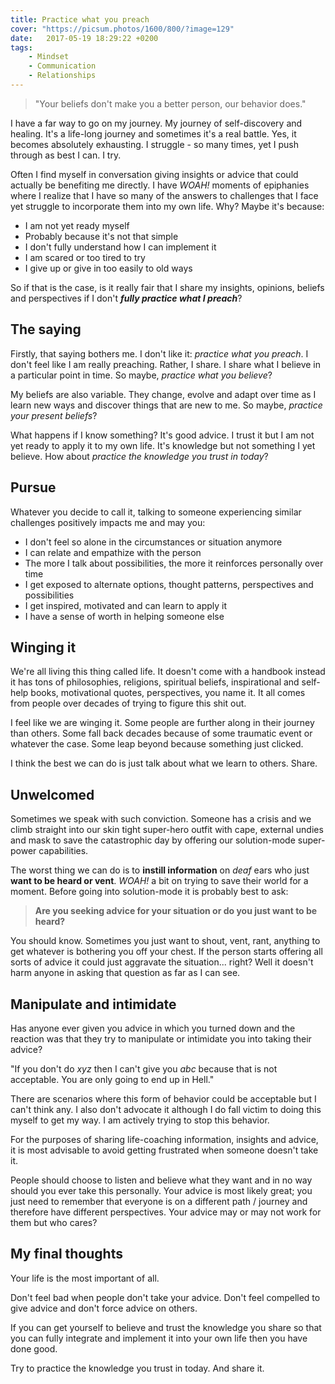 ```yaml
---
title: Practice what you preach
cover: "https://picsum.photos/1600/800/?image=129"
date:   2017-05-19 18:29:22 +0200
tags:
    - Mindset
    - Communication
    - Relationships
---
```


> "Your beliefs don't make you a better person, our behavior does."

I have a far way to go on my journey. My journey of self-discovery and healing.
It's a life-long journey and sometimes it's a real battle. Yes, it becomes
absolutely exhausting. I struggle - so many times, yet I push through as best
I can. I try.

Often I find myself in conversation giving insights or advice that could actually
be benefiting me directly. I have _WOAH!_ moments of epiphanies where I realize that I have
so many of the answers to challenges that I face yet struggle to incorporate them
into my own life. Why? Maybe it's because:

-   I am not yet ready myself
-   Probably because it's not that simple
-   I don't fully understand how I can implement it
-   I am scared or too tired to try
-   I give up or give in too easily to old ways

So if that is the case, is it really fair that I share my insights, opinions,
beliefs and perspectives if I don't **_fully practice what I preach_**?

## The saying

Firstly, that saying bothers me. I don't like it: _practice what you preach_.
I don't feel like I am really preaching. Rather, I share. I share what I believe
in a particular point in time. So maybe, _practice what you believe_?

My beliefs are also variable. They change, evolve and adapt over time as I learn
new ways and discover things that are new to me. So maybe,
_practice your present beliefs_?

What happens if I know something? It's good advice. I trust it but I am not yet
ready to apply it to my own life. It's knowledge but not something I yet believe.
How about _practice the knowledge you trust in today_?

## Pursue

Whatever you decide to call it, talking to someone experiencing similar
challenges positively impacts me and may you:

-   I don't feel so alone in the circumstances or situation anymore
-   I can relate and empathize with the person
-   The more I talk about possibilities, the more it reinforces personally over time
-   I get exposed to alternate options, thought patterns, perspectives and possibilities
-   I get inspired, motivated and can learn to apply it
-   I have a sense of worth in helping someone else

## Winging it

We're all living this thing called life. It doesn't come with a handbook instead
it has tons of philosophies, religions, spiritual beliefs, inspirational and
self-help books, motivational quotes, perspectives, you name it. It all comes
from people over decades of trying to figure this shit out.

I feel like we are winging it. Some people are further along in their journey
than others. Some fall back decades because of some traumatic event or whatever
the case. Some leap beyond because something just clicked.

I think the best we can do is just talk about what we learn to others. Share.

## Unwelcomed

Sometimes we speak with such conviction. Someone has a crisis and we climb straight into
our skin tight super-hero outfit with cape, external undies and mask to save
the catastrophic day by offering our solution-mode super-power capabilities.

The worst thing we can do is to **instill information** on _deaf_ ears who just **want
to be heard or vent**. _WOAH!_ a bit on trying to save their world for a moment.
Before going into solution-mode it is probably best to ask:

> **Are you seeking advice for your situation or do you just want to be heard?**

You should know. Sometimes you just want to shout, vent, rant, anything to get
whatever is bothering you off your chest. If the person starts offering all
sorts of advice it could just aggravate the situation... right? Well it doesn't
harm anyone in asking that question as far as I can see.

## Manipulate and intimidate

Has anyone ever given you advice in which you turned down and the reaction was
that they try to manipulate or intimidate you into taking their advice?

"If you don't do _xyz_ then I can't give you _abc_ because that is not
acceptable. You are only going to end up in Hell."

There are scenarios where this form of behavior could be acceptable but
I can't think any. I also don't advocate it although I do fall victim to
doing this myself to get my way. I am actively trying to stop this behavior.

For the purposes of sharing life-coaching information, insights and advice, it
is most advisable to avoid getting frustrated when someone doesn't take it.

People should choose to listen and believe what they want and in no way should
you ever take this personally. Your advice is most likely great; you just need
to remember that everyone is on a different path / journey and therefore have
different perspectives. Your advice may or may not work for them but who cares?

## My final thoughts

Your life is the most important of all.

Don't feel bad when people don't take your advice. Don't feel compelled to
give advice and don't force advice on others.

If you can get yourself to believe and trust the knowledge you share so that
you can fully integrate and implement it into your own life then you have done
good.

Try to practice the knowledge you trust in today. And share it.
